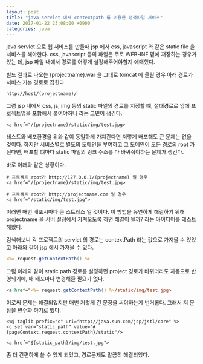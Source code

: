 ```yaml
---
layout: post
title: "java servlet 에서 contextpath 를 이용한 정적파일 서비스"
date: 2017-01-22 23:08:00 +0900
categories: java
---
```


java servlet 으로 웹 서비스를 만들때 jsp 에서 css, javascript 와 같은 static file 을 서비스를 해야한다. css, javascript 등의 파일은 주로 WEB-INF 밑에 저장하는 경우가 있는 데, jsp 파일 내에서 경로를 어떻게 설정해주어야할지 애매했다.

빌드 결과로 나오는 (projectname).war 을 그대로 tomcat 에 올릴 경우 아래 경로가 서비스 기본 경로로 잡힌다.

```
http://host/(projectname)/
```

그럼 jsp 내에서 css, js, img 등의 static 파일의 경로를 지정할 떄, 절대경로로 앞에 프로젝트명을 포함해서 붙여야하나 라는 고민이 생긴다.

```
<a href="/(projectname)/static/img/test.jpg>
```

테스트와 배포환경을 위와 같이 동일하게 가져간다면 저렇게 배포해도 큰 문제는 없을 것이다. 하지만 서비스별로 별도의 도메인을 부여하고 그 도메인이 모든 경로의 root 가 된다면, 배포할 떄마다 static 파일의 링크 주소를 다 바꿔줘야하는 문제가 생긴다.

바로 아래와 같은 상황이다.

```
# 프로젝트 root가 http://127.0.0.1/(projectname) 일 경우
<a href="/(projectname)/static/img/test.jpg>

# 프로젝트 root가 http://projectname.com 일 경우
<a href="/static/img/test.jpg">
```

이러면 매번 배포시마다 큰 스트레스 일 것이다. 이 방법을 유연하게 해결하기 위해 projectname 을 서버 설정에서 가져오도록 하면 해결이 될까? 라는 아이디어를 테스트해봤다.

검색해보니 각 프로젝트의 servlet 의 경로는 contextPath 라는 값으로 가져올 수 있었고 아래와 같이 jsp 에서 가져올 수 있다.

```jsp
<%= request.getContextPath() %>
```

그럼 아래와 같이 static path 경로를 설정하면 project 경로가 바뀌더라도 자동으로 반영되기에, 매 배포마다 변경해줄 필요가 없다.

```jsp
<a href="<%= request.getContextPath() %>/static/img/test.jpg>
```

이로써 문제는 해결되었지만 매번 저렇게 긴 문장을 써야하는게 번거롭다. 그래서 저 문장을 변수화 하기로 했다.

```
<%@ taglib prefix="c" uri="http://java.sun.com/jsp/jstl/core" %>
<c:set var="static_path" value="#{pageContext.request.contextPath}/static"/>

<a href="${static_path}/img/test.jpg">

```

좀 더 간편하게 쓸 수 있게 되었고, 경로문제도 말끔히 해결되었다.

